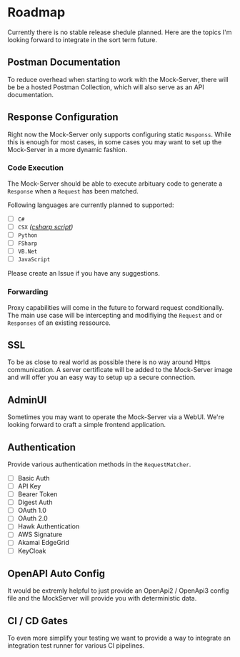 # Roadmap

Currently there is no stable release shedule planned.
Here are the topics I'm looking forward to integrate in the sort term future.

## Postman Documentation

To reduce overhead when starting to work with the Mock-Server, there will be be a hosted Postman Collection, which will also serve as an API documentation.

## Response Configuration

Right now the Mock-Server only supports configuring static `Responss`. While this is enough for most cases,
in some cases you may want to set up the Mock-Server in a more dynamic fashion.

### Code Execution

The Mock-Server should be able to execute arbituary code to generate a `Response` when a `Request` has been matched.

Following languages are currently planned to supported:

- [ ] `C#`
- [ ] `CSX` _([csharp script](http://scriptcs.net/))_
- [ ] `Python`
- [ ] `FSharp`
- [ ] `VB.Net`
- [ ] `JavaScript`

Please create an Issue if you have any suggestions.

### Forwarding

Proxy capabilities will come in the future to forward request conditionally. The main use case will be intercepting and modifiying the `Request` and or `Responses` of an existing ressource.

## SSL

To be as close to real world as possible there is no way around Https communication. A server certificate will be added to the Mock-Server image and will offer you an easy way to setup up a secure connection.

## AdminUI

Sometimes you may want to operate the Mock-Server via a WebUI. We're looking forward to craft a simple frontend application.

## Authentication

Provide various authentication methods in the `RequestMatcher`.

- [ ] Basic Auth
- [ ] API Key
- [ ] Bearer Token
- [ ] Digest Auth
- [ ] OAuth 1.0
- [ ] OAuth 2.0
- [ ] Hawk Authentication
- [ ] AWS Signature
- [ ] Akamai EdgeGrid
- [ ] KeyCloak

## OpenAPI Auto Config

It would be extremly helpful to just provide an OpenApi2 / OpenApi3 config file and the MockServer will provide you with deterministic data.

## CI / CD Gates

To even more simplify your testing we want to provide a way to integrate an integration test runner for various CI pipelines.

